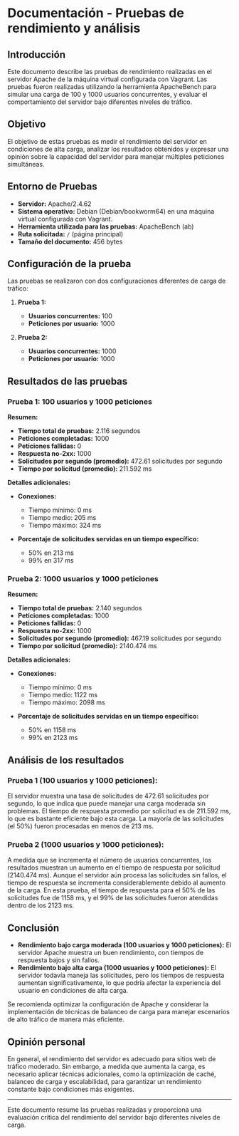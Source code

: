# Documentación - Pruebas de rendimiento y análisis

## Introducción

Este documento describe las pruebas de rendimiento realizadas en el servidor Apache de la máquina virtual configurada con Vagrant. Las pruebas fueron realizadas utilizando la herramienta ApacheBench para simular una carga de 100 y 1000 usuarios concurrentes, y evaluar el comportamiento del servidor bajo diferentes niveles de tráfico.

## Objetivo

El objetivo de estas pruebas es medir el rendimiento del servidor en condiciones de alta carga, analizar los resultados obtenidos y expresar una opinión sobre la capacidad del servidor para manejar múltiples peticiones simultáneas.

## Entorno de Pruebas

- **Servidor:** Apache/2.4.62
- **Sistema operativo:** Debian (Debian/bookworm64) en una máquina virtual configurada con Vagrant.
- **Herramienta utilizada para las pruebas:** ApacheBench (ab)
- **Ruta solicitada:** `/` (página principal)
- **Tamaño del documento:** 456 bytes

## Configuración de la prueba

Las pruebas se realizaron con dos configuraciones diferentes de carga de tráfico:

1. **Prueba 1:**
   - **Usuarios concurrentes:** 100
   - **Peticiones por usuario:** 1000

2. **Prueba 2:**
   - **Usuarios concurrentes:** 1000
   - **Peticiones por usuario:** 1000

## Resultados de las pruebas

### Prueba 1: 100 usuarios y 1000 peticiones

**Resumen:**
- **Tiempo total de pruebas:** 2.116 segundos
- **Peticiones completadas:** 1000
- **Peticiones fallidas:** 0
- **Respuesta no-2xx:** 1000
- **Solicitudes por segundo (promedio):** 472.61 solicitudes por segundo
- **Tiempo por solicitud (promedio):** 211.592 ms

**Detalles adicionales:**
- **Conexiones:**
  - Tiempo mínimo: 0 ms
  - Tiempo medio: 205 ms
  - Tiempo máximo: 324 ms

- **Porcentaje de solicitudes servidas en un tiempo específico:**
  - 50% en 213 ms
  - 99% en 317 ms

### Prueba 2: 1000 usuarios y 1000 peticiones

**Resumen:**
- **Tiempo total de pruebas:** 2.140 segundos
- **Peticiones completadas:** 1000
- **Peticiones fallidas:** 0
- **Respuesta no-2xx:** 1000
- **Solicitudes por segundo (promedio):** 467.19 solicitudes por segundo
- **Tiempo por solicitud (promedio):** 2140.474 ms

**Detalles adicionales:**
- **Conexiones:**
  - Tiempo mínimo: 0 ms
  - Tiempo medio: 1122 ms
  - Tiempo máximo: 2098 ms

- **Porcentaje de solicitudes servidas en un tiempo específico:**
  - 50% en 1158 ms
  - 99% en 2123 ms

## Análisis de los resultados

### Prueba 1 (100 usuarios y 1000 peticiones):

El servidor muestra una tasa de solicitudes de 472.61 solicitudes por segundo, lo que indica que puede manejar una carga moderada sin problemas. El tiempo de respuesta promedio por solicitud es de 211.592 ms, lo que es bastante eficiente bajo esta carga. La mayoría de las solicitudes (el 50%) fueron procesadas en menos de 213 ms.

### Prueba 2 (1000 usuarios y 1000 peticiones):

A medida que se incrementa el número de usuarios concurrentes, los resultados muestran un aumento en el tiempo de respuesta por solicitud (2140.474 ms). Aunque el servidor aún procesa las solicitudes sin fallos, el tiempo de respuesta se incrementa considerablemente debido al aumento de la carga. En esta prueba, el tiempo de respuesta para el 50% de las solicitudes fue de 1158 ms, y el 99% de las solicitudes fueron atendidas dentro de los 2123 ms.

## Conclusión

- **Rendimiento bajo carga moderada (100 usuarios y 1000 peticiones):** El servidor Apache muestra un buen rendimiento, con tiempos de respuesta bajos y sin fallos.
- **Rendimiento bajo alta carga (1000 usuarios y 1000 peticiones):** El servidor todavía maneja las solicitudes, pero los tiempos de respuesta aumentan significativamente, lo que podría afectar la experiencia del usuario en condiciones de alta carga.
  
Se recomienda optimizar la configuración de Apache y considerar la implementación de técnicas de balanceo de carga para manejar escenarios de alto tráfico de manera más eficiente.

## Opinión personal

En general, el rendimiento del servidor es adecuado para sitios web de tráfico moderado. Sin embargo, a medida que aumenta la carga, es necesario aplicar técnicas adicionales, como la optimización de caché, balanceo de carga y escalabilidad, para garantizar un rendimiento constante bajo condiciones más exigentes.

---

Este documento resume las pruebas realizadas y proporciona una evaluación crítica del rendimiento del servidor bajo diferentes niveles de carga.